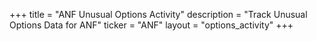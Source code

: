 +++
title = "ANF Unusual Options Activity"
description = "Track Unusual Options Data for ANF"
ticker = "ANF"
layout = "options_activity"
+++

